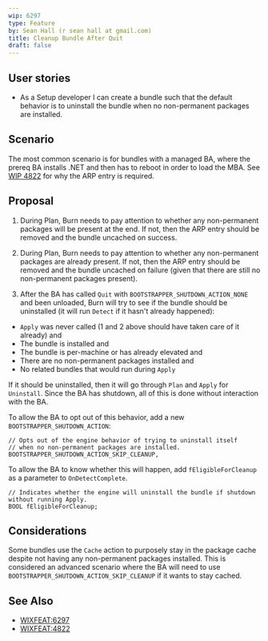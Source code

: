 ```yaml
---
wip: 6297
type: Feature
by: Sean Hall (r sean hall at gmail.com)
title: Cleanup Bundle After Quit
draft: false
---
```


## User stories

* As a Setup developer I can create a bundle such that the default behavior is to uninstall the bundle when no non-permanent packages are installed.


## Scenario

The most common scenario is for bundles with a managed BA, where the prereq BA installs .NET and then has to reboot in order to load the MBA.
See [WIP 4822](https://wixtoolset.org/development/wips/4822-dont-write-arp-entry/) for why the ARP entry is required.


## Proposal

1. During Plan, Burn needs to pay attention to whether any non-permanent packages will be present at the end. If not, then the ARP entry should be removed and the bundle uncached on success.

2. During Plan, Burn needs to pay attention to whether any non-permanent packages are already present. If not, then the ARP entry should be removed and the bundle uncached on failure (given that there are still no non-permanent packages present).

3. After the BA has called `Quit` with `BOOTSTRAPPER_SHUTDOWN_ACTION_NONE` and been unloaded, Burn will try to see if the bundle should be uninstalled (it will run `Detect` if it hasn't already happened):
  * `Apply` was never called (1 and 2 above should have taken care of it already) and
  * The bundle is installed and
  * The bundle is per-machine or has already elevated and
  * There are no non-permanent packages installed and
  * No related bundles that would run during `Apply`

If it should be uninstalled, then it will go through `Plan` and `Apply` for `Uninstall`.
Since the BA has shutdown, all of this is done without interaction with the BA.

To allow the BA to opt out of this behavior, add a new `BOOTSTRAPPER_SHUTDOWN_ACTION`:

    // Opts out of the engine behavior of trying to uninstall itself
    // when no non-permanent packages are installed.
    BOOTSTRAPPER_SHUTDOWN_ACTION_SKIP_CLEANUP,

To allow the BA to know whether this will happen, add `fEligibleForCleanup` as a parameter to `OnDetectComplete`.

    // Indicates whether the engine will uninstall the bundle if shutdown without running Apply.
    BOOL fEligibleForCleanup;


## Considerations

Some bundles use the `Cache` action to purposely stay in the package cache despite not having any non-permanent packages installed.
This is considered an advanced scenario where the BA will need to use `BOOTSTRAPPER_SHUTDOWN_ACTION_SKIP_CLEANUP` if it wants to stay cached.


## See Also

* [WIXFEAT:6297](https://github.com/wixtoolset/issues/issues/6297)
* [WIXFEAT:4822](https://github.com/wixtoolset/issues/issues/4822)
